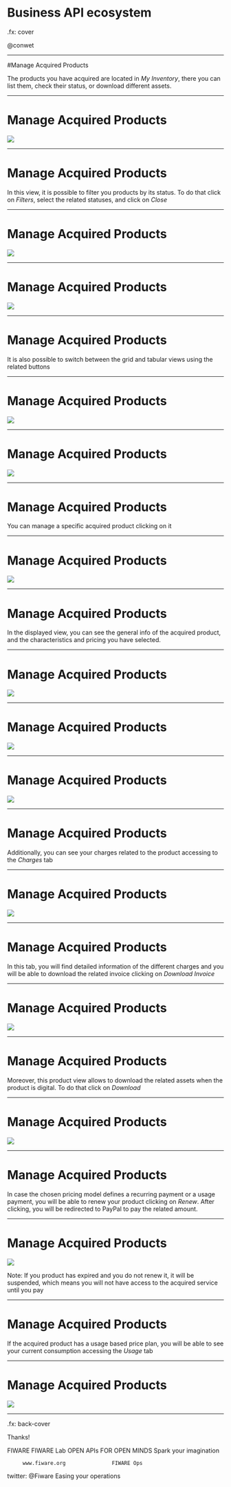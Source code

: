 # Business API ecosystem

.fx: cover

@conwet

---
#Manage Acquired Products

The products you have acquired are located in *My Inventory*, there you can list
them, check their status, or download different assets.

---
# Manage Acquired Products

![](./images/user/inv1.png  )

---
# Manage Acquired Products

In this view, it is possible to filter you products by its status. To do that click on *Filters*, select the related statuses, and click on *Close*

---
# Manage Acquired Products

![](./images/user/inv2.png  )

---
# Manage Acquired Products

![](./images/user/inv3.png  )

---
# Manage Acquired Products

It is also possible to switch between the grid and tabular views using the related buttons

---
# Manage Acquired Products

![](./images/user/inv4.png  )

---
# Manage Acquired Products

![](./images/user/inv5.png  )

---
# Manage Acquired Products

You can manage a specific acquired product clicking on it

---
# Manage Acquired Products
![](./images/user/inv6.png  )

---
# Manage Acquired Products

In the displayed view, you can see the general info of the acquired product, and the characteristics and pricing you have selected.

---
# Manage Acquired Products

![](./images/user/inv7.png  )

---
# Manage Acquired Products

![](./images/user/inv8.png  )

---
# Manage Acquired Products

![](./images/user/inv9.png  )

---
# Manage Acquired Products

Additionally, you can see your charges related to the product accessing to the *Charges* tab

---
# Manage Acquired Products

![](./images/user/inv10.png  )

---
# Manage Acquired Products

In this tab, you will find detailed information of the different charges and you
will be able to download the related invoice clicking on *Download Invoice*

---
# Manage Acquired Products
![](./images/user/inv11.png  )

---
# Manage Acquired Products

Moreover, this product view allows to download the related assets when the product is digital. To do that click on *Download*

---
# Manage Acquired Products
![](./images/user/inv12.png  )

---
# Manage Acquired Products

In case the chosen pricing model defines a recurring payment or a usage payment,
you will be able to renew your product clicking on *Renew*. After clicking, you will be redirected to PayPal to pay the related amount.

---
# Manage Acquired Products

![](./images/user/inv13.png  )

Note: If you product has expired and you do not renew it, it will be suspended, which means you will not have access to the acquired service until you pay

---
# Manage Acquired Products

If the acquired product has a usage based price plan, you will be able to see your current consumption accessing the *Usage* tab

---
# Manage Acquired Products
![](./images/user/inv14.png  )



---

.fx: back-cover

Thanks!

FIWARE                                FIWARE Lab
OPEN APIs FOR OPEN MINDS              Spark your imagination

         www.fiware.org               FIWARE Ops
twitter: @Fiware                      Easing your operations
